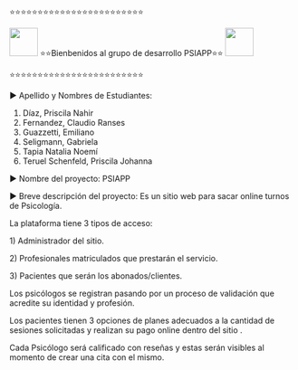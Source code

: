                                         


<p>⭐⭐⭐⭐⭐⭐⭐⭐⭐⭐⭐⭐⭐⭐⭐⭐⭐⭐⭐⭐⭐⭐⭐⭐ </P>
<p><img src="https://media.tenor.com/5Y3pODSSv6IAAAAC/fiesta-maracas.gif" width="50" height="50"  />  ⭐⭐Bienbenidos al grupo de desarrollo PSIAPP⭐⭐ <img src="https://media.tenor.com/Y-SWmQ_IJKQAAAAC/mega-man-megaman-accords.gif" width="50" height="50"  /></P>
<p>⭐⭐⭐⭐⭐⭐⭐⭐⭐⭐⭐⭐⭐⭐⭐⭐⭐⭐⭐⭐⭐⭐⭐⭐ </P>




▶ Apellido y Nombres de Estudiantes:
1. Díaz, Priscila Nahir
2. Fernandez, Claudio Ranses
3. Guazzetti, Emiliano
4. Seligmann, Gabriela
5. Tapia Natalia Noemí
6. Teruel Schenfeld, Priscila Johanna


▶ Nombre del proyecto: PSIAPP

▶ Breve descripción del proyecto: Es un sitio web para sacar online turnos de Psicología. 

La plataforma tiene 3 tipos de acceso: 

<p> 1) Administrador del sitio. </P>
<p> 2) Profesionales matriculados que prestarán el servicio. </P>
<p> 3) Pacientes que serán los abonados/clientes. </P>
   
Los psicólogos se registran pasando por un proceso de validación que acredite su identidad y profesión.

Los pacientes tienen 3 opciones de planes adecuados a la cantidad de sesiones solicitadas y realizan su pago online 
dentro del sitio . 

Cada Psicólogo será calificado con reseñas y estas serán visibles al momento de crear una cita con el mismo.

